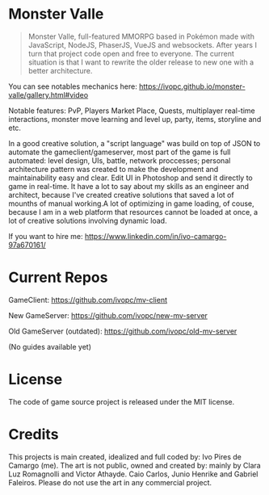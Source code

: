 # Monster Valle
> Monster Valle, full-featured MMORPG based in Pokémon made with JavaScript, NodeJS, PhaserJS, VueJS and websockets. 
> After years I turn that project code open and free to everyone.
> The current situation is that I want to rewrite the older release to new one with a better architecture.

You can see notables mechanics here: https://ivopc.github.io/monster-valle/gallery.html#video

Notable features: PvP, Players Market Place, Quests, multiplayer real-time interactions, monster move learning and level up, party, items, storyline and etc.

In a good creative solution, a "script language" was build on top of JSON to automate the gameclient/gameserver, most part of the game is full automated: level design, UIs, battle, network proccesses; personal architecture pattern was created to make the development and maintainability easy and clear. Edit UI in Photoshop and send it directly to game in real-time. 
It have a lot to say about my skills as an engineer and architect, because I've created creative solutions that saved a lot of mounths of manual working.A lot of optimizing in game loading, of couse, because I am in a web platform that resources cannot be loaded at once, a lot of creative solutions involving dynamic load.

If you want to hire me: https://www.linkedin.com/in/ivo-camargo-97a670161/


# Current Repos
GameClient: https://github.com/ivopc/mv-client

New GameServer: https://github.com/ivopc/new-mv-server

Old GameServer (outdated): https://github.com/ivopc/old-mv-server

(No guides available yet)

# License
The code of game source project is released under the MIT license.

# Credits
This projects is main created, idealized and full coded by: Ivo Pires de Camargo (me). 
The art is not public, owned and created by: mainly by Clara Luz Romagnolli and Victor Athayde. Caio Carlos, Junio Henrike and Gabriel Faleiros. Please do not use the art in any commercial project.

